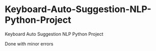 # Keyboard-Auto-Suggestion-NLP-Python-Project
Keyboard Auto Suggestion NLP Python Project

Done with minor errors
